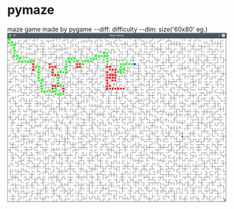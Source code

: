# pymaze
maze game made by pygame
--diff: difficulty
--dim: size('60x80' eg.)
![](./Screenshot_20171202_155939.png)
